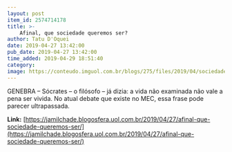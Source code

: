 ```yaml
---
layout: post
item_id: 2574714178
title: >-
    Afinal, que sociedade queremos ser?
author: Tatu D'Oquei
date: 2019-04-27 13:42:00
pub_date: 2019-04-27 13:42:00
time_added: 2019-04-29 18:51:40
category: 
image: https://conteudo.imguol.com.br/blogs/275/files/2019/04/sociedade-1-594x300.jpg
---
```


GENEBRA – Sócrates – o filósofo – já dizia: a vida não examinada não vale a pena ser vivida. No atual debate que existe no MEC, essa frase pode parecer ultrapassada.

**Link:** [https://jamilchade.blogosfera.uol.com.br/2019/04/27/afinal-que-sociedade-queremos-ser/](https://jamilchade.blogosfera.uol.com.br/2019/04/27/afinal-que-sociedade-queremos-ser/)

